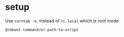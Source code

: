 # setup

Use ``corntab -e``, instead of ``rc.local`` which is root mode

``@reboot command/or-path-to-script ``
